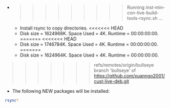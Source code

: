 * >>>>>>>>> Running inst-min-con-live-build-tools-rsync.sh ...
  * Install rsync to copy directories.
<<<<<<< HEAD
  * Disk size = 1624968K. Space Used = 4K. Runtime = 00:00:00:00.
=======
<<<<<<< HEAD
  * Disk size = 1746784K. Space Used = 4K. Runtime = 00:00:00:00.
=======
  * Disk size = 1624964K. Space Used = 4K. Runtime = 00:00:00:00.
>>>>>>> refs/remotes/origin/bullseye
>>>>>>> branch 'bullseye' of https://github.com/xuanngo2001/cust-live-deb.git
  * The following NEW packages will be installed:
  ```bash
rsync*
  ```

